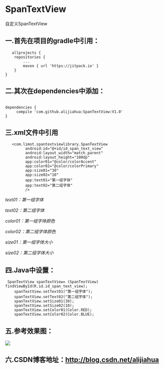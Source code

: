 # SpanTextView
  自定义SpanTextView
  
  

## 一.首先在项目的gradle中引用：

       allprojects {
   		repositories {
   			...
   			maven { url 'https://jitpack.io' }
   		}
   	}


## 二.其次在dependencies中添加：
<pre><code>
dependencies {
     compile 'com.github.alijiahua:SpanTextView:V1.0'
}
</code></pre>



## 三.xml文件中引用

       <com.limot.spantextviewlibrary.SpanTextView
             android:id="@+id/id_span_text_view"
             android:layout_width="match_parent"
             android:layout_height="100dp"
             app:color01="@color/colorAccent"
             app:color02="@color/colorPrimary"
             app:size01="30"
             app:size02="10"
             app:text01="第一组字体"
             app:text02="第二组字体"
             />




*text01：第一组字体*

*text02：第二组字体*

*color01：第一组字体颜色*

*color02：第二组字体颜色*

*size01：第一组字体大小*

*size02：第二组字体大小*


## 四.Java中设置：

     SpanTextView spanTextView= (SpanTextView) findViewById(R.id.id_span_text_view);
        spanTextView.setText01("第一组字体");
        spanTextView.setText02("第二组字体");
        spanTextView.setSize01(30);
        spanTextView.setSize02(10);
        spanTextView.setColor01(Color.RED);
        spanTextView.setColor02(Color.BLUE);


## 五.参考效果图：

![](https://github.com/alijiahua/SpanTextView/blob/master/imgsave/Screenshot_20170405-145835.png)


## 六.CSDN博客地址：http://blog.csdn.net/alijiahua

